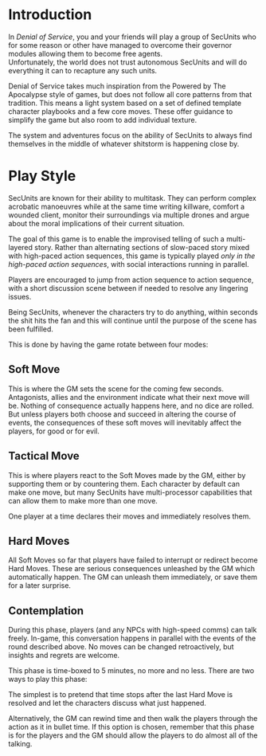 # Introduction

In *Denial of Service*, you and your friends will play a group of SecUnits who for some reason or other have managed to overcome their governor modules allowing them to become free agents.  
Unfortunately, the world does not trust autonomous SecUnits and will do everything it can to recapture any such units.  

Denial of Service takes much inspiration from the Powered by The Apocalypse style of games, but does not follow all core patterns from that tradition. This means a light system based on a set of defined template character playbooks and a few core moves. These offer guidance to simplify the game but also room to add individual texture.

The system and adventures focus on the ability of SecUnits to always find themselves in the middle of whatever shitstorm is happening close by.

# Play Style

SecUnits are known for their ability to multitask. They can perform complex acrobatic manoeuvres while at the same time writing killware, comfort a wounded client, monitor their surroundings via multiple drones and argue about the moral implications of their current situation.  

The goal of this game is to enable the improvised telling of such a multi-layered story. Rather than alternating sections of slow-paced story mixed with high-paced action sequences, this game is typically played *only in the high-paced action sequences*, with social interactions running in parallel.

Players are encouraged to jump from action sequence to action sequence, with a short discussion scene between if needed to resolve any lingering issues.  

Being SecUnits, whenever the characters try to do anything, within seconds the shit hits the fan and this will continue until the purpose of the scene has been fulfilled.  

This is done by having the game rotate between four modes:

## Soft Move
This is where the GM sets the scene for the coming few seconds. Antagonists, allies and the environment indicate what their next move will be. Nothing of consequence actually happens here, and no dice are rolled. But unless players both choose and succeed in altering the course of events, the consequences of these soft moves will inevitably affect the players, for good or for evil.

## Tactical Move
This is where players react to the Soft Moves made by the GM, either by supporting them or by countering them. Each character by default can make one move, but many SecUnits have multi-processor capabilities that can allow them to make more than one move. 

One player at a time declares their moves and immediately resolves them.

## Hard Moves
All Soft Moves so far that players have failed to interrupt or redirect become Hard Moves. These are serious consequences unleashed by the GM which automatically happen. The GM can unleash them immediately, or save them for a later surprise.

## Contemplation
During this phase, players (and any NPCs with high-speed comms) can talk freely.  In-game, this conversation happens in parallel with the events of the round described above. No moves can be changed retroactively, but insights and regrets are welcome.

This phase is time-boxed to 5 minutes, no more and no less. There are two ways to play this phase:

The simplest is to pretend that time stops after the last Hard Move is resolved and let the characters discuss what just happened.

Alternatively, the GM can rewind time and then walk the players through the action as it  in bullet time. If this option is chosen, remember that this phase is for the players and the GM should allow the players to do almost all of the talking.